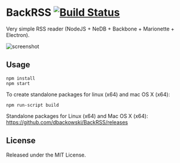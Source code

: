 # BackRSS [![Build Status](https://travis-ci.org/dbackowski/BackRSS.svg?branch=master)](https://travis-ci.org/dbackowski/BackRSS)

Very simple RSS reader (NodeJS + NeDB + Backbone + Marionette + Electron).

![screenshot](http://i.imgur.com/ohYRDq7.png)

## Usage

    npm install
    npm start

To create standalone packages for linux (x64) and mac OS X (x64):

    npm run-script build

Standalone packages for Linux (x64) and Mac OS X (x64): 
https://github.com/dbackowski/BackRSS/releases

## License

Released under the MIT License.